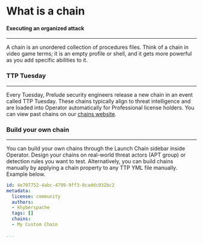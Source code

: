 
# What is a chain

#### Executing an organized attack

---

A chain is an unordered collection of procedures files. Think of a chain in video game terms; it is
an empty profile or shell, and it gets more powerful as you add specific abilities to it.

### TTP Tuesday

---

Every Tuesday, Prelude security engineers release a new chain in an event called TTP Tuesday. These chains
typically align to threat intelligence and are loaded into Operator automatically for Professional license 
holders. You can view past chains on our [chains website](https://chains.prelude.org).

### Build your own chain

---

You can build your own chains through the Launch Chain sidebar inside Operator. 
Design your chains on real-world threat actors (APT group) or detection rules you want to test.
Alternatively, you can build chains manually by applying a chain property to any TTP YML file manually.
Example below.

```yml
id: 4e707752-4abc-4799-9ff3-0caddc032bc2
metadata:
  license: community
  authors:
  - khyberspache
  tags: []
  chains:
  - My Custom Chain

...
```
